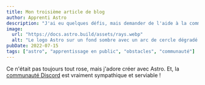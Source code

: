 ```yaml
---
title: Mon troisième article de blog
author: Apprenti Astro
description: "J'ai eu quelques défis, mais demander de l'aide à la communauté m'a vraiment aidé !"
image:
  url: "https://docs.astro.build/assets/rays.webp"
  alt: "Le logo Astro sur un fond sombre avec un arc de cercle dégradé violet."
pubDate: 2022-07-15
tags: ["astro", "apprentissage en public", "obstacles", "communauté"]
---
```


Ce n'était pas toujours tout rose, mais j'adore créer avec Astro. Et, la [communauté Discord](https://astro.build/chat) est vraiment sympathique et serviable !
